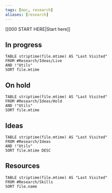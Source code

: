 ```yaml
---
tags: [moc, research]
aliases: [research]
---
```


[[000 START HERE|Start here]]

## In progress
```dataview
TABLE striptime(file.mtime) AS "Last Visited"
FROM #Research/Ideas/Live 
AND !"Utils"
SORT file.mtime
```

## On hold
```dataview
TABLE striptime(file.mtime) AS "Last Visited"
FROM #Research/Ideas/Hold 
AND !"Utils"
SORT file.mtime
```

## Ideas
```dataview
TABLE striptime(file.mtime) AS "Last Visited"
FROM #Research/Ideas 
AND !"Utils"
SORT file.mtime DESC
```

## Resources
```dataview
TABLE striptime(file.mtime) AS "Last Visited"
FROM #Research/Skills
SORT file.name
```

